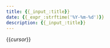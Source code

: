 ```yaml
---
title: {{_input_:title}}
date: {{_expr_:strftime('%Y-%m-%d')}}
description: {{_input_:title}}
---
```


{{_cursor_}}
